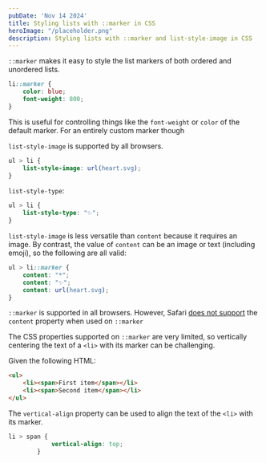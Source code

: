 ```yaml
---
pubDate: 'Nov 14 2024'
title: Styling lists with ::marker in CSS
heroImage: "/placeholder.png"
description: Styling lists with ::marker and list-style-image in CSS
---
```


`::marker` makes it easy to style the list markers of both ordered and unordered lists.

```css
li::marker {
    color: blue;
    font-weight: 800;
}
```

This is useful for controlling things like the `font-weight` or `color` of the default marker. For an entirely custom marker though

`list-style-image` is supported by all browsers.

```css
ul > li {
    list-style-image: url(heart.svg);
}
```

`list-style-type`:

```css
ul > li {
    list-style-type: "✨";
}
```

`list-style-image` is less versatile than `content` because it requires an image. By contrast, the value of `content` can be an image or text (including emoji), so the following are all valid:

```css
ul > li::marker {
    content: "*";
    content: "✨";
    content: url(heart.svg);
}
```

`::marker` is supported in all browsers. However, Safari [does not support](https://bugs.webkit.org/show_bug.cgi?id=204163) the `content` property when used on `::marker`

The CSS properties supported on `::marker` are very limited, so vertically centering the text of a `<li>` with its marker can be challenging.

Given the following HTML:

```html
<ul>
    <li><span>First item</span></li>
    <li><span>Second item</span></li>
</ul>
```

The `vertical-align` property can be used to align the text of the `<li>` with its marker.

```css
li > span {
            vertical-align: top;
        }
```
